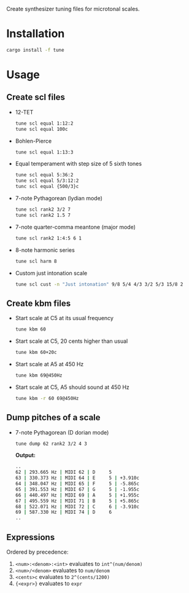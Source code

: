 Create synthesizer tuning files for microtonal scales.

# Installation

```bash
cargo install -f tune
```

# Usage

## Create scl files

* 12-TET
  ```bash
  tune scl equal 1:12:2
  tune scl equal 100c
  ```
* Bohlen-Pierce
  ```bash
  tune scl equal 1:13:3
  ```
* Equal temperament with step size of 5 sixth tones
  ```bash
  tune scl equal 5:36:2
  tune scl equal 5/3:12:2
  tunc scl equal {500/3}c
  ```
* 7-note Pythagorean (lydian mode)
  ```bash
  tune scl rank2 3/2 7
  tune scl rank2 1.5 7
  ```
* 7-note quarter-comma meantone (major mode)
  ```bash
  tune scl rank2 1:4:5 6 1
  ```
* 8-note harmonic series
  ```bash
  tune scl harm 8
  ```
* Custom just intonation scale
  ```bash
  tune scl cust -n "Just intonation" 9/8 5/4 4/3 3/2 5/3 15/8 2
  ```

## Create kbm files

* Start scale at C5 at its usual frequency
  ```bash
  tune kbm 60
  ```

* Start scale at C5, 20 cents higher than usual
  ```bash
  tune kbm 60+20c
  ```

* Start scale at A5 at 450 Hz
  ```bash
  tune kbm 69@450Hz
  ```

* Start scale at C5, A5 should sound at 450 Hz
  ```bash
  tune kbm -r 60 69@450Hz
  ```

## Dump pitches of a scale

* 7-note Pythagorean (D dorian mode)
  ```bash
  tune dump 62 rank2 3/2 4 3
  ```
  **Output:**
  ```bash
  ..
  62 | 293.665 Hz | MIDI 62 | D     5
  63 | 330.373 Hz | MIDI 64 | E     5 | +3.910c
  64 | 348.047 Hz | MIDI 65 | F     5 | -5.865c
  65 | 391.553 Hz | MIDI 67 | G     5 | -1.955c
  66 | 440.497 Hz | MIDI 69 | A     5 | +1.955c
  67 | 495.559 Hz | MIDI 71 | B     5 | +5.865c
  68 | 522.071 Hz | MIDI 72 | C     6 | -3.910c
  69 | 587.330 Hz | MIDI 74 | D     6
  ..
  ```

## Expressions

Ordered by precedence:

1. `<num>:<denom>:<int>` evaluates to `int^(num/denom)`
1. `<num>/<denom>` evaluates to `num/denom`
1. `<cents>c` evaluates to `2^(cents/1200)`
1. `{<expr>}` evaluates to `expr`
